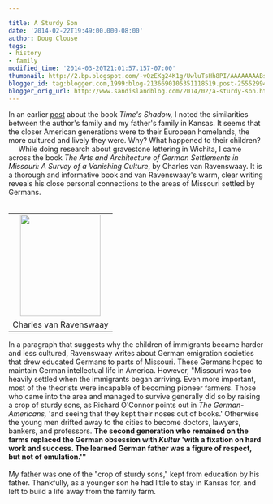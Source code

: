 ```yaml
---

title: A Sturdy Son
date: '2014-02-22T19:49:00.000-08:00'
author: Doug Clouse
tags:
- history
- family
modified_time: '2014-03-20T21:01:57.157-07:00'
thumbnail: http://2.bp.blogspot.com/-vQzEKg24K1g/UwluTsHh8PI/AAAAAAAABsE/hcf1obt4-8o/s72-c/vanravenswaay.jpg
blogger_id: tag:blogger.com,1999:blog-2136690105351118519.post-2555299472790548992
blogger_orig_url: http://www.sandislandblog.com/2014/02/a-sturdy-son.html
---
```


In an earlier <a href="{{ site.baseurl }}{% post_url 2013-08-17-memories-of-kansas %}" target="_blank">post</a> about the book <i>Time's Shadow,</i> I noted the similarities between the author's family and my father's family in Kansas. It seems that the closer American generations were to their European homelands, the more cultured and lively they were. Why? What happened to their children?<br />&nbsp;&nbsp;&nbsp;&nbsp; While doing research about gravestone lettering in Wichita, I came across the book <i>The Arts and Architecture of German Settlements in Missouri: A Survey of a Vanishing Culture</i>, by Charles van Ravenswaay. It is a thorough and informative book and van Ravenswaay's warm, clear writing reveals his close personal connections to the areas of Missouri settled by Germans.<br /><br /><table align="center" cellpadding="0" cellspacing="0" class="tr-caption-container" style="margin-left: auto; margin-right: auto; text-align: center;"><tbody><tr><td style="text-align: center;"><a href="http://2.bp.blogspot.com/-vQzEKg24K1g/UwluTsHh8PI/AAAAAAAABsE/hcf1obt4-8o/s1600/vanravenswaay.jpg" imageanchor="1" style="margin-left: auto; margin-right: auto;"><img border="0" src="http://2.bp.blogspot.com/-vQzEKg24K1g/UwluTsHh8PI/AAAAAAAABsE/hcf1obt4-8o/s1600/vanravenswaay.jpg" height="200" width="158" /></a></td></tr><tr><td class="tr-caption" style="text-align: center;">Charles van Ravenswaay</td></tr></tbody></table>In a paragraph that suggests why the children of immigrants became harder and less cultured, Ravenswaay writes about German emigration societies that drew educated Germans to parts of Missouri. These Germans hoped to maintain German intellectual life in America. However, "Missouri was too heavily settled when the immigrants began arriving. Even more important, most of the theorists were incapable of becoming pioneer farmers. Those who came into the area and managed to survive generally did so by raising a crop of sturdy sons, as Richard O'Connor points out in <i>The German-Americans,</i> 'and seeing that they kept their noses out of books.' Otherwise the young men drifted away to the cities to become doctors, lawyers, bankers, and professors. <b>The second generation who remained on the farms replaced the German obsession with <i>Kultur</i> 'with a fixation on hard work and success. The learned German father was a figure of respect, but not of emulation.'"</b><br /><br />My father was one of the "crop of sturdy sons," kept from education by his father. Thankfully, as a younger son he had little to stay in Kansas for, and left to build a life away from the family farm. <span id="goog_1175319472"></span><span id="goog_1175319473"></span>